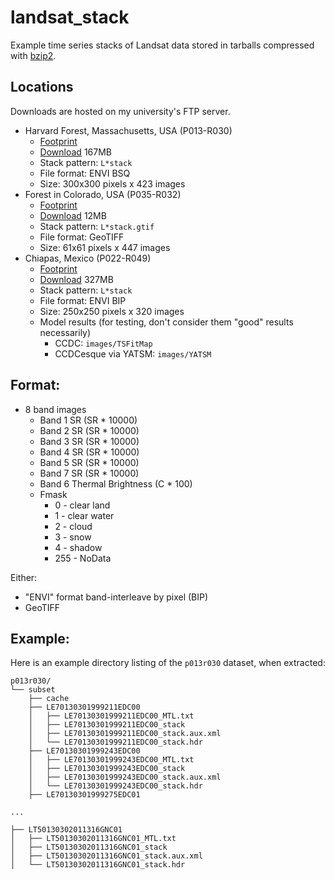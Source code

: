 landsat_stack
=============
Example time series stacks of Landsat data stored in tarballs compressed with [bzip2](https://en.wikipedia.org/wiki/Bzip2).

## Locations

Downloads are hosted on my university's FTP server.

- Harvard Forest, Massachusetts, USA (P013-R030)
    + [Footprint](p013r030_bbox.geojson)
    + [Download](http://ftp-earth.bu.edu/public/ceholden/landsat_stacks/p013r030.tar.bz2) 167MB
    + Stack pattern: `L*stack`
    + File format: ENVI BSQ
    + Size: 300x300 pixels x 423 images
- Forest in Colorado, USA (P035-R032)
    + [Footprint](p035r032_bbox.geojson)
    + [Download](http://ftp-earth.bu.edu/public/ceholden/landsat_stacks/p035r032.tar.bz2) 12MB
    + Stack pattern: `L*stack.gtif`
    + File format: GeoTIFF
    + Size: 61x61 pixels x 447 images
- Chiapas, Mexico (P022-R049)
    + [Footprint](p022r049_bbox.geojson)
    + [Download](http://ftp-earth.bu.edu/public/ceholden/landsat_stacks/p022r049.tar.bz2) 327MB
    + Stack pattern: `L*stack`
    + File format: ENVI BIP
    + Size: 250x250 pixels x 320 images
    + Model results (for testing, don't consider them "good" results necessarily)
        + CCDC: `images/TSFitMap`
        + CCDCesque via YATSM: `images/YATSM`

## Format:

- 8 band images
    + Band 1 SR (SR * 10000)
    + Band 2 SR (SR * 10000)
    + Band 3 SR (SR * 10000)
    + Band 4 SR (SR * 10000)
    + Band 5 SR (SR * 10000)
    + Band 7 SR (SR * 10000)
    + Band 6 Thermal Brightness (C * 100)
    + Fmask
        * 0 - clear land
        * 1 - clear water
        * 2 - cloud
        * 3 - snow
        * 4 - shadow
        * 255 - NoData

Either:

- "ENVI" format band-interleave by pixel (BIP)
- GeoTIFF

## Example:

Here is an example directory listing of the `p013r030` dataset, when extracted:

```
p013r030/
└── subset
    ├── cache
    ├── LE70130301999211EDC00
    │   ├── LE70130301999211EDC00_MTL.txt
    │   ├── LE70130301999211EDC00_stack
    │   ├── LE70130301999211EDC00_stack.aux.xml
    │   └── LE70130301999211EDC00_stack.hdr
    ├── LE70130301999243EDC00
    │   ├── LE70130301999243EDC00_MTL.txt
    │   ├── LE70130301999243EDC00_stack
    │   ├── LE70130301999243EDC00_stack.aux.xml
    │   └── LE70130301999243EDC00_stack.hdr
    ├── LE70130301999275EDC01

...

├── LT50130302011316GNC01
│   ├── LT50130302011316GNC01_MTL.txt
│   ├── LT50130302011316GNC01_stack
│   ├── LT50130302011316GNC01_stack.aux.xml
│   └── LT50130302011316GNC01_stack.hdr
```
